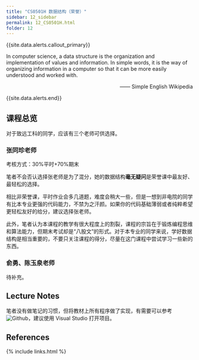 ```yaml
---
title: "CS0501H 数据结构（荣誉）"
sidebar: 12_sidebar
permalink: 12_CS0501H.html
folder: 12
---
```


{{site.data.alerts.callout_primary}}
<p>In computer science, a data structure is the organization and implementation of values and information. In simple words, it is the way of organizing information in a computer so that it can be more easily understood and worked with.</p>
<p align="right">—— Simple English Wikipedia</p>

{{site.data.alerts.end}}

## 课程总览

对于致远工科的同学，应该有三个老师可供选择。

### 张同珍老师

考核方式：30%平时+70%期末

笔者不会否认选择张老师是为了混分，她的数据结构**毫无疑问**是荣誉课中最友好、最轻松的选择。

相比非荣誉课，平时作业会多几道题，难度会稍大一些，但是一想到非电院的同学有比本专业更强的代码能力，不禁为之汗颜。如果你的代码基础薄弱或者纯粹希望更轻松友好的给分，建议选择张老师。

此外，笔者认为本课程的教学有很大程度上的割裂，课程的宗旨在于锻炼编程思维和算法能力，但期末考试却是“八股文”的形式。对于本专业的同学来说，学好数据结构是相当重要的，不要只关注课程的得分，尽量在这门课程中尝试学习一些新的东西。

### 俞勇、陈玉泉老师

待补充。

## Lecture Notes

笔者没有做笔记的习惯，但将教材上所有程序做了实现，有需要可以参考 ![Github](https://github.com/xxyQwQ/DataStructure)，建议使用 Visual Studio 打开项目。


## References

[^1]:张同珍老师课程PPT。
[^2]:翁惠玉、俞勇《数据结构：思想与实现》

{% include links.html %}
